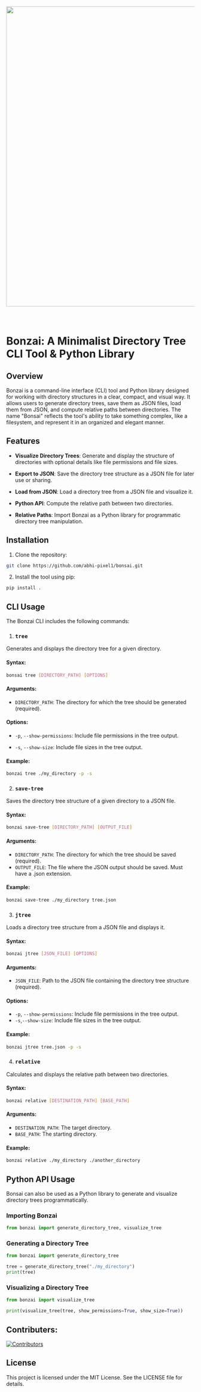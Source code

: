 <h1 align="center">
<img src="./media/bonzai_dark_long.png" width="800">
</h1><br>

# Bonzai: A Minimalist Directory Tree CLI Tool & Python Library

## Overview
Bonzai is a command-line interface (CLI) tool and Python library designed for working with directory structures in a clear, compact, and visual way. It allows users to generate directory trees, save them as JSON files, load them from JSON, and compute relative paths between directories. The name "Bonsai" reflects the tool's ability to take something complex, like a filesystem, and represent it in an organized and elegant manner.

## Features
- **Visualize Directory Trees**: Generate and display the structure of directories with optional details like file permissions and file sizes.

- **Export to JSON**: Save the directory tree structure as a JSON file for later use or sharing.

- **Load from JSON**: Load a directory tree from a JSON file and visualize it.

- **Python API**: Compute the relative path between two directories.

- **Relative Paths**: Import Bonzai as a Python library for programmatic directory tree manipulation.

## Installation
1. Clone the repository:
```bash
git clone https://github.com/abhi-pixel1/bonsai.git
```
2. Install the tool using pip:
```bash
pip install .
```


## CLI Usage
The Bonzai CLI includes the following commands:
1. ### `tree`
Generates and displays the directory tree for a given directory.

#### Syntax:
```bash
bonsai tree [DIRECTORY_PATH] [OPTIONS]
```
#### Arguments:

- `DIRECTORY_PATH`: The directory for which the tree should be generated (required).

#### Options:

- `-p`, `--show-permissions`: Include file permissions in the tree output.

- `-s`, `--show-size`: Include file sizes in the tree output.

#### Example:
```bash
bonzai tree ./my_directory -p -s
```

2. ### `save-tree`
Saves the directory tree structure of a given directory to a JSON file.

#### Syntax:
```bash
bonzai save-tree [DIRECTORY_PATH] [OUTPUT_FILE]
```

#### Arguments:

- `DIRECTORY_PATH`: The directory for which the tree should be saved (required).
- `OUTPUT_FILE`: The file where the JSON output should be saved. Must have a .json extension.

#### Example:

```bash
bonzai save-tree ./my_directory tree.json
```

3. ### `jtree`
Loads a directory tree structure from a JSON file and displays it.

#### Syntax:
```bash
bonzai jtree [JSON_FILE] [OPTIONS]
```

#### Arguments:

- `JSON_FILE`: Path to the JSON file containing the directory tree structure (required).

#### Options:

- `-p`, `--show-permissions`: Include file permissions in the tree output.
- `-s`,`--show-size`:  Include file sizes in the tree output.

#### Example:

```bash
bonzai jtree tree.json -p -s
```

4. ### `relative`
Calculates and displays the relative path between two directories.

#### Syntax:
```bash
bonzai relative [DESTINATION_PATH] [BASE_PATH]
```

#### Arguments:

- `DESTINATION_PATH`: The target directory.
- `BASE_PATH`: The starting directory.

#### Example:

```bash
bonzai relative ./my_directory ./another_directory
```

## Python API Usage
Bonsai can also be used as a Python library to generate and visualize directory trees programmatically.

### Importing Bonzai
```python
from bonzai import generate_directory_tree, visualize_tree
```

### Generating a Directory Tree
```python
from bonzai import generate_directory_tree

tree = generate_directory_tree("./my_directory")
print(tree)
```

### Visualizing a Directory Tree
```python
from bonzai import visualize_tree

print(visualize_tree(tree, show_permissions=True, show_size=True))
```

## Contributers:
[![Contributors](https://contrib.rocks/image?repo=abhi-pixel1/bonsai)](https://github.com/abhi-pixel1/bonsai/graphs/contributors)


## License

This project is licensed under the MIT License. See the LICENSE file for details.

